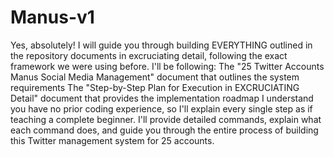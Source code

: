 # Manus-v1
Yes, absolutely! I will guide you through building EVERYTHING outlined in the repository documents in excruciating detail, following the exact framework we were using before. I'll be following:
The "25 Twitter Accounts Manus Social Media Management" document that outlines the system requirements
The "Step-by-Step Plan for Execution in EXCRUCIATING Detail" document that provides the implementation roadmap
I understand you have no prior coding experience, so I'll explain every single step as if teaching a complete beginner. I'll provide detailed commands, explain what each command does, and guide you through the entire process of building this Twitter management system for 25 accounts.
